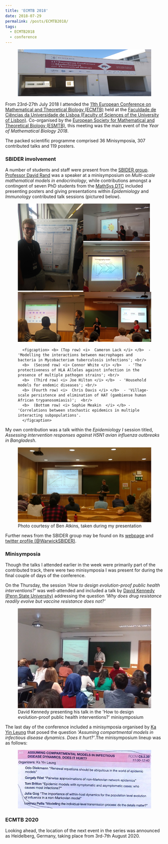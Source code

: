 ```yaml
---
title: 'ECMTB 2018'
date: 2018-07-29
permalink: /posts/ECMTB2018/
tags:
  - ECMTB2018
  - conference
---
```


[ECMTB2018_Web]: http://www.ecmtb2018.org
[LisbonUni]: https://ciencias.ulisboa.pt/en
[ESMTB_link]: https://www.esmtb.org

[SBIDERweb_link]: https://warwick.ac.uk/fac/cross_fac/zeeman_institute/
[SBIDERTwitter_link]: https://twitter.com/WarwickSBIDER

[MathSys_link]: https://warwick.ac.uk/fac/sci/mathsys/
[DR_link]: http://www.davidrand.co.uk

[DK_link]: http://www.thereadgroup.net/author/david/
[KYL_link]: https://www.su.se/profiles/kleun-1.292561
[JG_link]: http://www.damtp.cam.ac.uk/people/j.r.gog/

<figure>
  <img src="/images/ECMTB2018/featured.jpg" alt=""/>
</figure>

From 23rd-27th July 2018 I attended the [11th European Conference on Mathematical and Theoretical Biology (ECMTB)][ECMTB2018_web]  held at the [Faculdade de Ci&#234;ncias da Universidade de Lisboa (Faculty of Sciences of the University of Lisbon)][LisbonUni]. Co-organised by the [European Society for Mathematical and Theoretical Biology (ESMTB)][ESMTB_link], this meeting was the main event of the *Year of Mathematical Biology 2018*.

The packed scientific programme comprised 36 Minisymposia, 307 contributed talks and 119 posters.

### SBIDER involvement

A number of students and staff were present from the [SBIDER group][SBIDERweb_link]. [Professor David Rand][DR_link] was a speaker at a minisymposium on *Multi-scale mathematical models in endocrinology*, while contributions amongst a contingent of seven PhD students from the [MathSys DTC][Mathsys_link] included presenting posters and giving presentations within *Epidemiology* and *Immunology* contributed talk sessions (pictured below).

<figure>
  <img src="/images/ECMTB2018/ECMTB2018_CameronPoster.jpg" alt="Presenting photo" align="left" width="49%" />
  <img src="/images/ECMTB2018/ECMTB2018_ConnorTalk.jpg" alt="Presenting photo" width="50%"/>
    <img src="/images/ECMTB2018/ECMTB2018_JoeTalk.jpg" alt="Presenting photo" align="left" width="50%"/>
  <img src="/images/ECMTB2018/ECMTB2018_ChrisTalk.jpeg" alt="Presenting photo" align="left"  width="50%"/>
    <img src="/images/ECMTB2018/ECMTB2018_SophieTalk.jpg" alt="Presenting photo"  width="50%"/>

      <figcaption> <b> (Top row) <i>  Cameron Lack </i> </b>  - 'Modelling the interactions between macrophages and bacteria in Mycobacterium tuberculosis infections'; <br/>
      <b>  (Second row) <i> Connor White </i> </b>   - 'The protectiveness of HLA Alleles against infection in the presence of multiple pathogen strains'; <br/>
      <b>  (Third row) <i> Joe Hilton </i> </b>  - 'Household models for endemic diseases'; <br/>
      <b> (Fourth row) <i>  Chris Davis </i> </b>  - 'Village-scale persistence and elimination of HAT (gambiense human African trypanosomiasis)';  <br/>
      <b>  (Bottom row) <i> Sophie Meakin  </i> </b> - 'Correlations between stochastic epidemics in multiple interacting subpopulations'.
      </figcaption>
</figure>

My own contribution was a talk within the *Epidemiology I* session titled, *Assessing intervention responses against H5N1 avian influenza outbreaks in Bangladesh*.
<figure>
  <img src="/images/ECMTB2018/LisbonTalkPhoto.jpeg" alt="Presenting photo"/>
      <figcaption> Photo courtesy of Ben Atkins, taken during my presentation </figcaption>
</figure>


Further news from the SBIDER group may be found on its [webpage][SBIDERweb_link] and [twitter profile (@WarwickSBIDER)][SBIDERTwitter_link].

### Minisymposia

Though the talks I attended earlier in the week were primarily part of the contributed track, there were two minisymposia I was present for during the final couple of days of the conference.

On the Thursday, the session *'How to design evolution-proof public health interventions?'* was well-attended and included a talk by [David Kennedy (Penn State University)][DK_link] addressing the question *'Why does drug resistance readily evolve but vaccine resistance does not?'*

<figure>
  <img src="/images/ECMTB2018/DKennedyTalk.jpg" alt="Presenting photo"/>
      <figcaption> David Kennedy presenting his talk in the 'How to design evolution-proof public health interventions?' minisymposium </figcaption>
</figure>

The last day of the conference included a minisymposia organised by [Ka Yin Leung][KYL_link] that posed the question *'Assuming compartmental models in infectious disease dynamics. Does it hurt?'*.The minisymposium lineup was as follows:

<figure>
  <img src="/images/ECMTB2018/MS_schedule.jpeg" alt="Presenting photo"/>
</figure>

### ECMTB 2020

Looking ahead, the location of the next event in the series was announced as Heidelberg, Germany, taking place from 3rd-7th August 2020.
